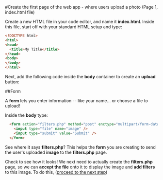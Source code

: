 #Create the first page of the web app - where users upload a photo (Page 1, index.html file)

Create a new HTML file in your code editor, and name it **index.html**. Inside this file, start off with your standard HTML setup and type:

```html
<!DOCTYPE html>
<html>
<head>
  <title>My Title</title>
</head>
<body>
</body>
</html>
```
Next, add the following code inside the **body** container to create an **upload** button:

##Form

A **form** lets you enter information -- like your name... or choose a file to upload!

Inside the **body** type:

```html
  <form action="filters.php" method="post" enctype="multipart/form-data">
    <input type="file" name="image" />
    <input type="submit" value="Submit" />
  </form>
```

See where it says **filters.php**? This helps the **form** you are creating to send the user's uploaded **image** to the **filters.php** page. 

Check to see how it looks!  We next need to actually create the **filters.php** page, so we can **accept the file** onto it to display the image and **add filters** to this image. To do this, ([proceed to the next step](https://github.com/DesignCodeBuild/basiccamanjs/blob/master/day4/1-AcceptAFile.md))


